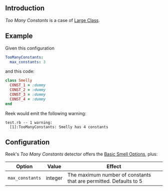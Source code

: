 ## Introduction

_Too Many Constants_ is a case of [Large Class](Large-Class.md).

## Example

Given this configuration

```yaml
TooManyConstants:
  max_constants: 3
```

and this code:

```Ruby
class Smelly
  CONST_1 = :dummy
  CONST_2 = :dummy
  CONST_3 = :dummy
  CONST_4 = :dummy
end
```

Reek would emit the following warning:

```
test.rb -- 1 warning:
  [1]:TooManyConstants: Smelly has 4 constants
```
## Configuration

Reek's _Too Many Constants_ detector offers the [Basic Smell Options](Basic-Smell-Options.md), plus:

| Option                   | Value   | Effect  |
| -------------------------|---------|---------|
| `max_constants` | integer | The maximum number of constants that are permitted. Defaults to 5 |
